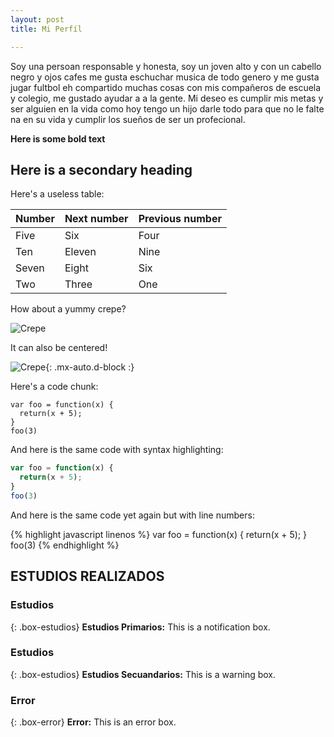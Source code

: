 ```yaml
---
layout: post
title: Mi Perfíl 

---
```


Soy una persoan responsable y honesta, soy un joven alto y con un cabello negro y ojos cafes me gusta eschuchar musica de todo genero y me gusta jugar fultbol eh compartido muchas cosas con mis compañeros de escuela y colegio, me gustado ayudar a a la gente. Mi deseo es cumplir mis metas y ser alguien en la vida como hoy tengo un hijo darle todo para que no le falte na en su vida y cumplir los sueños de ser un profecional.

**Here is some bold text**

## Here is a secondary heading

Here's a useless table:

| Number | Next number | Previous number |
| :------ |:--- | :--- |
| Five | Six | Four |
| Ten | Eleven | Nine |
| Seven | Eight | Six |
| Two | Three | One |


How about a yummy crepe?

![Crepe](https://s3-media3.fl.yelpcdn.com/bphoto/cQ1Yoa75m2yUFFbY2xwuqw/348s.jpg)

It can also be centered!

![Crepe](https://s3-media3.fl.yelpcdn.com/bphoto/cQ1Yoa75m2yUFFbY2xwuqw/348s.jpg){: .mx-auto.d-block :}

Here's a code chunk:

~~~
var foo = function(x) {
  return(x + 5);
}
foo(3)
~~~

And here is the same code with syntax highlighting:

```javascript
var foo = function(x) {
  return(x + 5);
}
foo(3)
```

And here is the same code yet again but with line numbers:

{% highlight javascript linenos %}
var foo = function(x) {
  return(x + 5);
}
foo(3)
{% endhighlight %}

## ESTUDIOS REALIZADOS

### Estudios
{: .box-estudios}
**Estudios Primarios:** This is a notification box.

### Estudios

{: .box-estudios}
**Estudios Secuandarios:** This is a warning box.

### Error

{: .box-error}
**Error:** This is an error box.
